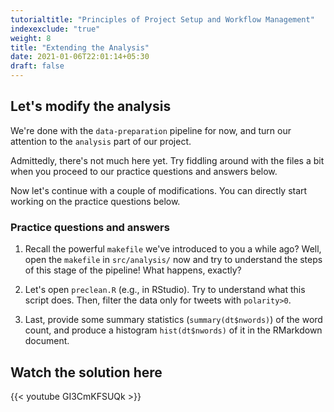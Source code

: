 ```yaml
---
tutorialtitle: "Principles of Project Setup and Workflow Management"
indexexclude: "true"
weight: 8
title: "Extending the Analysis"
date: 2021-01-06T22:01:14+05:30
draft: false
---
```


## Let's modify the analysis

We're done with the `data-preparation` pipeline for now, and turn our
attention to the `analysis` part of our project.

Admittedly, there's not much here yet. Try fiddling around with the files a bit
when you proceed to our practice questions and answers below.

Now let's continue with a couple of modifications. You can directly start working on the practice questions below.

### Practice questions and answers

1) Recall the powerful `makefile` we've introduced to you a while ago? Well,
open the `makefile` in `src/analysis/` now and try to understand
the steps of this stage of the pipeline! What happens, exactly?

2) Let's open `preclean.R` (e.g., in RStudio). Try to understand
what this script does. Then, filter the data only for tweets with
`polarity>0`.

3) Last, provide some summary statistics (`summary(dt$nwords)`) of the
word count, and produce a histogram `hist(dt$nwords)` of it in the
RMarkdown document.

## Watch the solution here

{{< youtube GI3CmKFSUQk >}}
